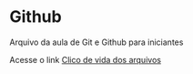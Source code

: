 # Github

Arquivo da aula de Git e Github para iniciantes

Acesse o link [Clico de vida dos arquivos](https://www.youtube.com/watch?v=MOuN_cYcsJ4)
